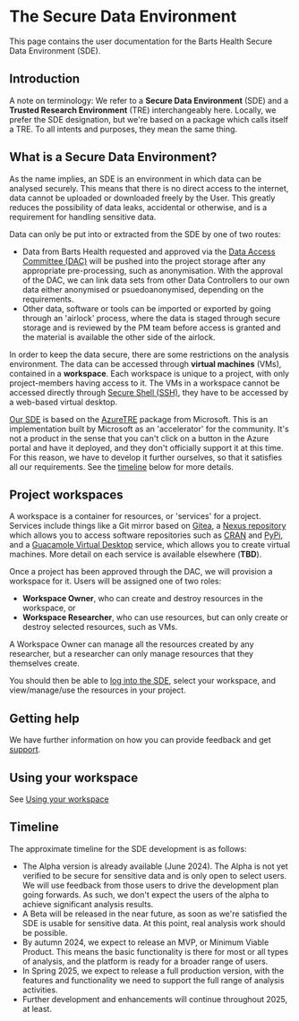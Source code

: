 # The Secure Data Environment

This page contains the user documentation for the Barts Health Secure Data Environment (SDE).

## Introduction

A note on terminology: We refer to a **Secure Data Environment** (SDE) and a **Trusted Research Environment** (TRE) interchangeably here. Locally, we prefer the SDE designation, but we're based on a package which calls itself a TRE. To all intents and purposes, they mean the same thing.

## What is a Secure Data Environment?

As the name implies, an SDE is an environment in which data can be analysed securely. This means that there is no direct access to the internet, data cannot be uploaded or downloaded freely by the User. This greatly reduces the possibility of data leaks, accidental or otherwise, and is a requirement for handling sensitive data.

Data can only be put into or extracted from the SDE by one of two routes:
* Data from Barts Health requested and approved via the [Data Access Committee (DAC)](https://bartslifesciences.org/precision-medicine/) will be pushed into the project storage after any appropriate pre-processing, such as anonymisation. With the approval of the DAC, we can link data sets from other Data Controllers to our own data either anonymised or psuedoanonymised, depending on the requirements.
* Other data, software or tools can be imported or exported by going through an 'airlock' process, where the data is staged through secure storage and is reviewed by the PM team before access is granted and the material is available the other side of the airlock.

In order to keep the data secure, there are some restrictions on the analysis environment. The data can be accessed through **virtual machines** (VMs), contained in a **workspace**. Each workspace is unique to a project, with only project-members having access to it. The VMs in a workspace cannot be accessed directly through [Secure Shell (SSH)](https://www.openssh.com/), they have to be accessed by a web-based virtual desktop.

[Our SDE](https://github.com/Barts-Life-Science/AzureTRE) is based on the [AzureTRE](https://github.com/microsoft/AzureTRE) package from Microsoft. This is an implementation built by Microsoft as an 'accelerator' for the community. It's not a product in the sense that you can't click on a button in the Azure portal and have it deployed, and they don't officially support it at this time. For this reason, we have to develop it further ourselves, so that it satisfies all our requirements. See the [timeline](#Timeline) below for more details.

## Project workspaces
A workspace is a container for resources, or 'services' for a project. Services include things like a Git mirror based on [Gitea](https://about.gitea.com/), a [Nexus repository](https://www.sonatype.com/products/sonatype-nexus-repository) which allows you to access software repositories such as [CRAN](https://cran.r-project.org/) and [PyPi](https://pypi.org/), and a [Guacamole Virtual Desktop](https://guacamole.apache.org/) service, which allows you to create virtual machines. More detail on each service is available elsewhere (**TBD**).

Once a project has been approved through the DAC, we will provision a workspace for it. Users will be assigned one of two roles:
* **Workspace Owner**, who can create and destroy resources in the workspace, or 
* **Workspace Researcher**, who can use resources, but can only create or destroy selected resources, such as VMs.

A Workspace Owner can manage all the resources created by any researcher, but a researcher can only manage resources that they themselves create.

You should then be able to [log into the SDE](https://sde002.uksouth.cloudapp.azure.com/), select your workspace, and view/manage/use the resources in your project.

## Getting help
We have further information on how you can provide feedback and get [support](https://github.com/Barts-Life-Science/Support).

## Using your workspace
See [Using your workspace](./Using-your-workspace.html)

## Timeline
The approximate timeline for the SDE development is as follows:
* The Alpha version is already available (June 2024). The Alpha is not yet verified to be secure for sensitive data and is only open to select users. We will use feedback from those users to drive the development plan going forwards. As such, we don't expect the users of the alpha to achieve significant analysis results.
* A Beta will be released in the near future, as soon as we're satisfied the SDE is usable for sensitive data. At this point, real analysis work should be possible.
* By autumn 2024, we expect to release an MVP, or Minimum Viable Product. This means the basic functionality is there for most or all types of analysis, and the platform is ready for a broader range of users.
* In Spring 2025, we expect to release a full production version, with the features and functionality we need to support the full range of analysis activities.
* Further development and enhancements will continue throughout 2025, at least.